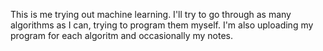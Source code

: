 This is me trying out machine learning. I'll try to go through as many algorithms as I can, trying to program them myself. I'm also uploading my program for each algoritm and occasionally my notes.

